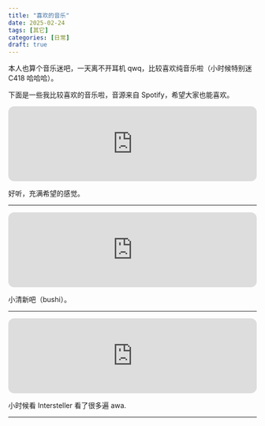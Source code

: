 ```yaml
---
title: "喜欢的音乐"
date: 2025-02-24
tags: [其它]
categories: [日常]
draft: true
---
```


本人也算个音乐迷吧，一天离不开耳机 qwq，比较喜欢纯音乐啦（小时候特别迷 C418 哈哈哈）。

下面是一些我比较喜欢的音乐啦，音源来自 Spotify，希望大家也能喜欢。

<iframe style="border-radius:12px" src="https://open.spotify.com/embed/track/1i32Eo90a0CsgPw9Xm6dOy?utm_source=generator" width="100%" height="152" frameBorder="0" allowfullscreen="" allow="autoplay; clipboard-write; encrypted-media; fullscreen; picture-in-picture" loading="lazy"></iframe>

好听，充满希望的感觉。

---

<iframe style="border-radius:12px" src="https://open.spotify.com/embed/track/669Y0Jq6EBlsvToJ6AeUNz?utm_source=generator" width="100%" height="152" frameBorder="0" allowfullscreen="" allow="autoplay; clipboard-write; encrypted-media; fullscreen; picture-in-picture" loading="lazy"></iframe>

小清新吧（bushi）。

---

<iframe style="border-radius:12px" src="https://open.spotify.com/embed/track/4eEfckO9ZJlMntQJFEjxq6?utm_source=generator" width="100%" height="152" frameBorder="0" allowfullscreen="" allow="autoplay; clipboard-write; encrypted-media; fullscreen; picture-in-picture" loading="lazy"></iframe>

小时候看 Intersteller 看了很多遍 awa.

---

